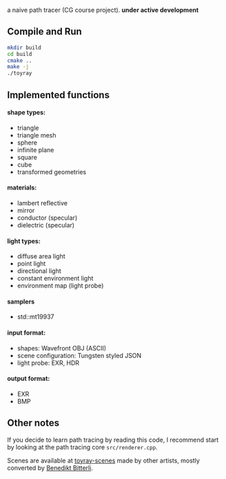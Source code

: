 a naive path tracer (CG course project). **under active development**

## Compile and Run

```bash
mkdir build
cd build
cmake ..
make -j
./toyray
```

## Implemented functions

#### shape types:

- triangle
- triangle mesh
- sphere
- infinite plane
- square
- cube
- transformed geometries

#### materials:

- lambert reflective
- mirror
- conductor (specular)
- dielectric (specular)

#### light types:

- diffuse area light
- point light
- directional light
- constant environment light
- environment map (light probe)

#### samplers

- std::mt19937

#### input format:

- shapes: Wavefront OBJ (ASCII)
- scene configuration: Tungsten styled JSON
- light probe: EXR, HDR

#### output format:

- EXR
- BMP

## Other notes

If you decide to learn path tracing by reading this code, I recommend start by looking at the path tracing core `src/renderer.cpp`.

Scenes are available at [toyray-scenes](https://github.com/111116/toyray-scenes) made by other artists, mostly converted by [Benedikt Bitterli](https://benedikt-bitterli.me/).

